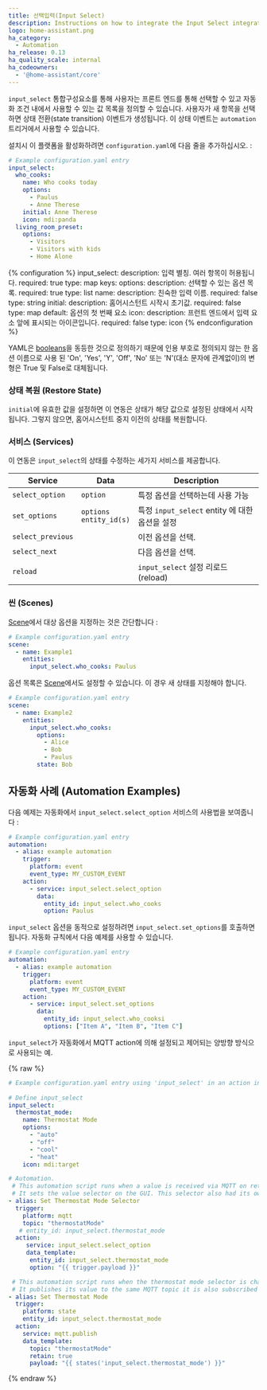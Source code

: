 ```yaml
---
title: 선택입력(Input Select)
description: Instructions on how to integrate the Input Select integration into Home Assistant.
logo: home-assistant.png
ha_category:
  - Automation
ha_release: 0.13
ha_quality_scale: internal
ha_codeowners:
  - '@home-assistant/core'
---
```


`input_select` 통합구성요소를 통해 사용자는 프론트 엔드를 통해 선택할 수 있고 자동화 조건 내에서 사용할 수 있는 값 목록을 정의할 수 있습니다. 사용자가 새 항목을 선택하면 상태 전환(state transition) 이벤트가 생성됩니다. 이 상태 이벤트는 `automation` 트리거에서 사용할 수 있습니다.

설치시 이 플랫폼을 활성화하려면 `configuration.yaml`에 다음 줄을 추가하십시오. :

```yaml
# Example configuration.yaml entry
input_select:
  who_cooks:
    name: Who cooks today
    options:
      - Paulus
      - Anne Therese
    initial: Anne Therese
    icon: mdi:panda
  living_room_preset:
    options:
      - Visitors
      - Visitors with kids
      - Home Alone
```

{% configuration %}
  input_select:
    description: 입력 별칭. 여러 항목이 허용됩니다.
    required: true
    type: map
    keys:
      options:
        description: 선택할 수 있는 옵션 목록.
        required: true
        type: list
      name:
        description: 친숙한 입력 이름.
        required: false
        type: string
      initial:
        description: 홈어시스턴트 시작시 초기값.
        required: false
        type: map
        default: 옵션의 첫 번째 요소
      icon:
        description: 프런트 엔드에서 입력 요소 앞에 표시되는 아이콘입니다.
        required: false
        type: icon
{% endconfiguration %}

<div class='note'>

YAML은 [booleans](https://yaml.org/type/bool.html)을 동등한 것으로 정의하기 때문에 인용 부호로 정의되지 않는 한 옵션 이름으로 사용 된 'On', 'Yes', 'Y', 'Off', 'No' 또는 'N'(대소 문자에 관계없이)의 변형은 True 및 False로 대체됩니다. 

</div>

### 상태 복원 (Restore State)

`initial`에 유효한 값을 설정하면 이 연동은 상태가 해당 값으로 설정된 상태에서 시작됩니다. 그렇지 않으면, 홈어시스턴트 중지 이전의 상태를 복원합니다.

### 서비스 (Services)

이 연동은 `input_select`의 상태를 수정하는 세가지 서비스를 제공합니다.

| Service | Data | Description |
| ------- | ---- | ----------- |
| `select_option` | `option` | 특정 옵션을 선택하는데 사용 가능
| `set_options` | `options`<br>`entity_id(s)` | 특정 `input_select` entity 에 대한 옵션을 설정
| `select_previous` | | 이전 옵션을 선택.
| `select_next` | | 다음 옵션을 선택.
| `reload` | | `input_select` 설정 리로드(reload) |

### 씬 (Scenes)

[Scene](/integrations/scene/)에서 대상 옵션을 지정하는 것은 간단합니다 : 

```yaml
# Example configuration.yaml entry
scene:
  - name: Example1
    entities:
      input_select.who_cooks: Paulus
```

옵션 목록은 [Scene](/integrations/scene)에서도 설정할 수 있습니다. 이 경우 새 상태를 지정해야 합니다.

```yaml
# Example configuration.yaml entry
scene:
  - name: Example2
    entities:
      input_select.who_cooks:
        options:
          - Alice
          - Bob
          - Paulus
        state: Bob
```


## 자동화 사례 (Automation Examples)

다음 예제는 자동화에서 `input_select.select_option` 서비스의 사용법을 보여줍니다 : 

```yaml
# Example configuration.yaml entry
automation:
  - alias: example automation
    trigger:
      platform: event
      event_type: MY_CUSTOM_EVENT
    action:
      - service: input_select.select_option
        data:
          entity_id: input_select.who_cooks
          option: Paulus
```

`input_select` 옵션을 동적으로 설정하려면 `input_select.set_options`를 호출하면 됩니다. 자동화 규칙에서 다음 예제를 사용할 수 있습니다.

```yaml
# Example configuration.yaml entry
automation:
  - alias: example automation
    trigger:
      platform: event
      event_type: MY_CUSTOM_EVENT
    action:
      - service: input_select.set_options
        data:
          entity_id: input_select.who_cooksi
          options: ["Item A", "Item B", "Item C"]
```

`input_select`가 자동화에서 MQTT action에 의해 설정되고 제어되는 양방향 방식으로 사용되는 예.

{% raw %}
```yaml
# Example configuration.yaml entry using 'input_select' in an action in an automation
   
# Define input_select
input_select:
  thermostat_mode:
    name: Thermostat Mode
    options:
      - "auto"
      - "off"
      - "cool"
      - "heat"
    icon: mdi:target

# Automation.     
 # This automation script runs when a value is received via MQTT on retained topic: thermostatMode
 # It sets the value selector on the GUI. This selector also had its own automation when the value is changed.
- alias: Set Thermostat Mode Selector
  trigger:
    platform: mqtt
    topic: "thermostatMode"
   # entity_id: input_select.thermostat_mode
  action:
     service: input_select.select_option
     data_template:
      entity_id: input_select.thermostat_mode
      option: "{{ trigger.payload }}"

 # This automation script runs when the thermostat mode selector is changed.
 # It publishes its value to the same MQTT topic it is also subscribed to.
- alias: Set Thermostat Mode
  trigger:
    platform: state
    entity_id: input_select.thermostat_mode
  action:
    service: mqtt.publish
    data_template:
      topic: "thermostatMode"
      retain: true
      payload: "{{ states('input_select.thermostat_mode') }}"
```
{% endraw %}
